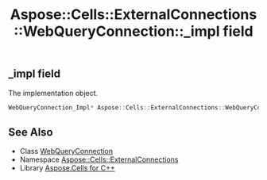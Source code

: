 ﻿---
title: Aspose::Cells::ExternalConnections::WebQueryConnection::_impl field
linktitle: _impl
second_title: Aspose.Cells for C++ API Reference
description: 'Aspose::Cells::ExternalConnections::WebQueryConnection::_impl field. The implementation object in C++.'
type: docs
weight: 3200
url: /cpp/aspose.cells.externalconnections/webqueryconnection/_impl/
---
## _impl field


The implementation object.

```cpp
WebQueryConnection_Impl* Aspose::Cells::ExternalConnections::WebQueryConnection::_impl
```

## See Also

* Class [WebQueryConnection](../)
* Namespace [Aspose::Cells::ExternalConnections](../../)
* Library [Aspose.Cells for C++](../../../)
